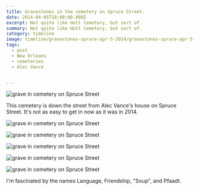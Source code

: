 ```yaml
---
title: Gravestones in the cemetery on Spruce Street.
date: 2014-04-05T18:00:00.000Z
excerpt: Not quite like Holt Cemetery, but sort of.
summary: Not quite like Holt Cemetery, but sort of.
category: timeline
image: timeline/gravestones-spruce-apr-5-2014/gravestones-spruce-apr-5-2014-1.jpg
tags:
  - post 
  - New Orleans
  - cemeteries
  - Alec Vance


---
```


![grave in cemetery on Spruce Street](/static/img/timeline/gravestones-spruce-apr-5-2014/gravestones-spruce-apr-5-2014-1.jpg "grave in cemetery on Spruce Street")

This cemetery is down the street from Alec Vance's house on Spruce Street. It's not as easy to get in now as it was in 2014.

![grave in cemetery on Spruce Street](/static/img/timeline/gravestones-spruce-apr-5-2014/gravestones-spruce-apr-5-2014-2.jpg "grave in cemetery on Spruce Street")

![grave in cemetery on Spruce Street](/static/img/timeline/gravestones-spruce-apr-5-2014/gravestones-spruce-apr-5-2014-3.jpg "grave in cemetery on Spruce Street")

![grave in cemetery on Spruce Street](/static/img/timeline/gravestones-spruce-apr-5-2014/gravestones-spruce-apr-5-2014-4.jpg "grave in cemetery on Spruce Street")

![grave in cemetery on Spruce Street](/static/img/timeline/gravestones-spruce-apr-5-2014/gravestones-spruce-apr-5-2014-5.jpg "grave in cemetery on Spruce Street")

![grave in cemetery on Spruce Street](/static/img/timeline/gravestones-spruce-apr-5-2014/gravestones-spruce-apr-5-2014-6.jpg "grave in cemetery on Spruce Street")

I'm fascinated by the names Language, Friendship, "Soup", and Pfaadt.